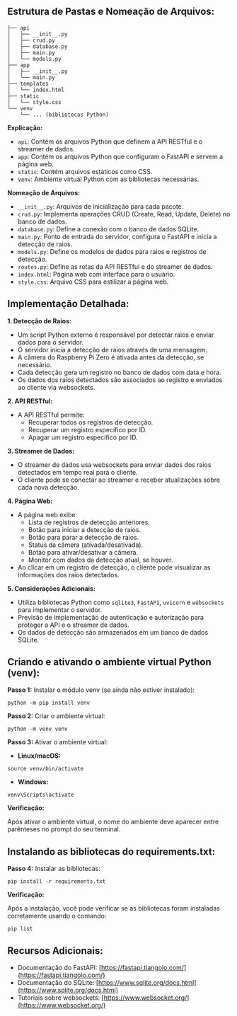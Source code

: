 ## Estrutura de Pastas e Nomeação de Arquivos:

```
├── api
│   ├── __init__.py
│   ├── crud.py
│   ├── database.py
│   ├── main.py
│   └── models.py
├── app
│   ├── __init__.py
│   └── main.py
├── templates
│   └── index.html
├── static
│   └── style.css
└── venv
    └── ... (bibliotecas Python)
```

**Explicação:**

* `api`: Contém os arquivos Python que definem a API RESTful e o streamer de dados.
* `app`: Contém os arquivos Python que configuram o FastAPI e servem a página web.
* `static`: Contém arquivos estáticos como CSS.
* `venv`: Ambiente virtual Python com as bibliotecas necessárias.

**Nomeação de Arquivos:**

* `__init__.py`: Arquivos de inicialização para cada pacote.
* `crud.py`: Implementa operações CRUD (Create, Read, Update, Delete) no banco de dados.
* `database.py`: Define a conexão com o banco de dados SQLite.
* `main.py`: Ponto de entrada do servidor, configura o FastAPI e inicia a detecção de raios.
* `models.py`: Define os modelos de dados para raios e registros de detecção.
* `routes.py`: Define as rotas da API RESTful e do streamer de dados.
* `index.html`: Página web com interface para o usuário.
* `style.css`: Arquivo CSS para estilizar a página web.

## Implementação Detalhada:

**1. Detecção de Raios:**

* Um script Python externo é responsável por detectar raios e enviar dados para o servidor.
* O servidor inicia a detecção de raios através de uma mensagem.
* A câmera do Raspberry Pi Zero é ativada antes da detecção, se necessário.
* Cada detecção gera um registro no banco de dados com data e hora.
* Os dados dos raios detectados são associados ao registro e enviados ao cliente via websockets.

**2. API RESTful:**

* A API RESTful permite:
    * Recuperar todos os registros de detecção.
    * Recuperar um registro específico por ID.
    * Apagar um registro específico por ID.

**3. Streamer de Dados:**

* O streamer de dados usa websockets para enviar dados dos raios detectados em tempo real para o cliente.
* O cliente pode se conectar ao streamer e receber atualizações sobre cada nova detecção.

**4. Página Web:**

* A página web exibe:
    * Lista de registros de detecção anteriores.
    * Botão para iniciar a detecção de raios.
    * Botão para parar a detecção de raios.
    * Status da câmera (ativada/desativada).
    * Botão para ativar/desativar a câmera.
    * Monitor com dados da detecção atual, se houver.
* Ao clicar em um registro de detecção, o cliente pode visualizar as informações dos raios detectados.

**5. Considerações Adicionais:**

* Utiliza bibliotecas Python como `sqlite3`, `FastAPI`, `uvicorn` e `websockets` para implementar o servidor.
* Previsão de implementação de autenticação e autorização para proteger a API e o streamer de dados.
* Os dados de detecção são armazenados em um banco de dados SQLite.

## Criando e ativando o ambiente virtual Python (venv):

**Passo 1:** Instalar o módulo venv (se ainda não estiver instalado):

```
python -m pip install venv
```

**Passo 2:** Criar o ambiente virtual:

```
python -m venv venv
```

**Passo 3:** Ativar o ambiente virtual:

* **Linux/macOS:**

```
source venv/bin/activate
```

* **Windows:**

```
venv\Scripts\activate
```

**Verificação:**

Após ativar o ambiente virtual, o nome do ambiente deve aparecer entre parênteses no prompt do seu terminal.

## Instalando as bibliotecas do requirements.txt:

**Passo 4:** Instalar as bibliotecas:

```
pip install -r requirements.txt
```

**Verificação:**

Após a instalação, você pode verificar se as bibliotecas foram instaladas corretamente usando o comando:

```
pip list
```

## Recursos Adicionais:

* Documentação do FastAPI: [https://fastapi.tiangolo.com/](https://fastapi.tiangolo.com/)
* Documentação do SQLite: [https://www.sqlite.org/docs.html](https://www.sqlite.org/docs.html)
* Tutoriais sobre websockets: [https://www.websocket.org/](https://www.websocket.org/)

